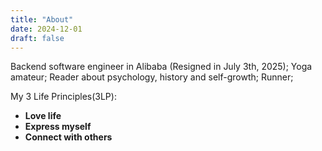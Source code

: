 ```yaml
---
title: "About"
date: 2024-12-01
draft: false
---
```

Backend software engineer in Alibaba (Resigned in July 3th, 2025);
Yoga amateur;
Reader about psychology, history and self-growth;
Runner;

My 3 Life Principles(3LP): 
- **Love life**
- **Express myself**
- **Connect with others**